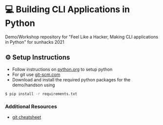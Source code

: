 # :computer: Building CLI Applications in Python

Demo/Workshop repository for "Feel Like a Hacker, Making  CLI applications in Python" for sunhacks 2021

## :gear: Setup Instructions
- Follow instructions on [python.org](https://www.python.org/) to setup python
- For git use [git-scm.com](https://git-scm.com/)
- Download and install the required python packages for the demo/handson using
```bash
$ pip install -r requirements.txt
```
### Additional Resources
- [git cheatsheet](https://education.github.com/git-cheat-sheet-education.pdf)
